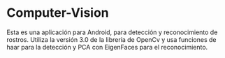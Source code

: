 # Computer-Vision
Esta es una aplicación para Android, para detección y reconocimiento de rostros.
Utiliza la versión 3.0 de la librería de OpenCv y usa funciones de haar para la detección y PCA con EigenFaces para el reconocimiento.

